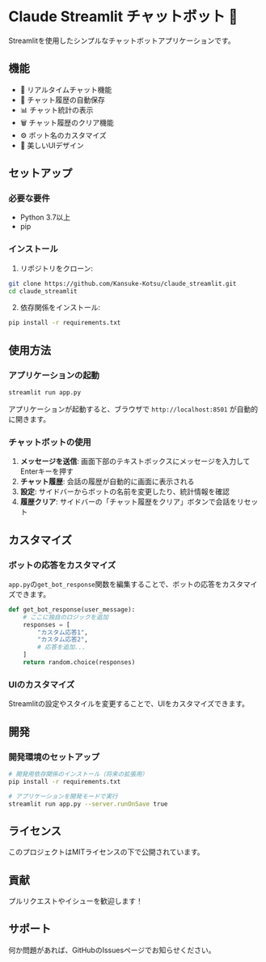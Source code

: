 # Claude Streamlit チャットボット 🤖

Streamlitを使用したシンプルなチャットボットアプリケーションです。

## 機能

- 📝 リアルタイムチャット機能
- 💾 チャット履歴の自動保存
- 📊 チャット統計の表示
- 🗑️ チャット履歴のクリア機能
- ⚙️ ボット名のカスタマイズ
- 🎨 美しいUIデザイン

## セットアップ

### 必要な要件

- Python 3.7以上
- pip

### インストール

1. リポジトリをクローン:
```bash
git clone https://github.com/Kansuke-Kotsu/claude_streamlit.git
cd claude_streamlit
```

2. 依存関係をインストール:
```bash
pip install -r requirements.txt
```

## 使用方法

### アプリケーションの起動

```bash
streamlit run app.py
```

アプリケーションが起動すると、ブラウザで `http://localhost:8501` が自動的に開きます。

### チャットボットの使用

1. **メッセージを送信**: 画面下部のテキストボックスにメッセージを入力してEnterキーを押す
2. **チャット履歴**: 会話の履歴が自動的に画面に表示される
3. **設定**: サイドバーからボットの名前を変更したり、統計情報を確認
4. **履歴クリア**: サイドバーの「チャット履歴をクリア」ボタンで会話をリセット

## カスタマイズ

### ボットの応答をカスタマイズ

`app.py`の`get_bot_response`関数を編集することで、ボットの応答をカスタマイズできます。

```python
def get_bot_response(user_message):
    # ここに独自のロジックを追加
    responses = [
        "カスタム応答1",
        "カスタム応答2",
        # 応答を追加...
    ]
    return random.choice(responses)
```

### UIのカスタマイズ

Streamlitの設定やスタイルを変更することで、UIをカスタマイズできます。

## 開発

### 開発環境のセットアップ

```bash
# 開発用依存関係のインストール（将来の拡張用）
pip install -r requirements.txt

# アプリケーションを開発モードで実行
streamlit run app.py --server.runOnSave true
```

## ライセンス

このプロジェクトはMITライセンスの下で公開されています。

## 貢献

プルリクエストやイシューを歓迎します！

## サポート

何か問題があれば、GitHubのIssuesページでお知らせください。